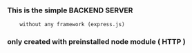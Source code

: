 ### This is the simple BACKEND SERVER
        without any framework (express.js)
### only created with preinstalled node module ( HTTP )